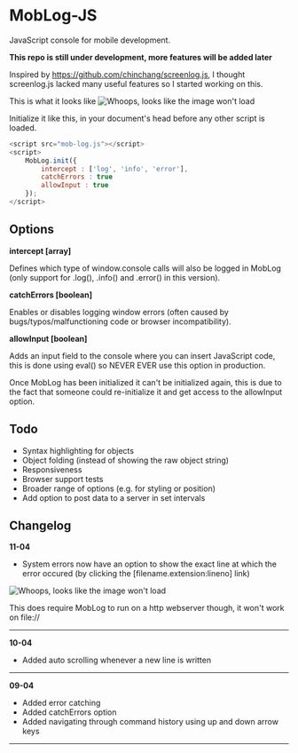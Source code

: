 # MobLog-JS
JavaScript console for mobile development.

**This repo is still under development, more features will be added later**

Inspired by https://github.com/chinchang/screenlog.js, I thought screenlog.js lacked many useful features so I started working on this.

This is what it looks like
![Whoops, looks like the image won't load](http://puu.sh/ocZMI/c8aa771e9a.png "Preview")

Initialize it like this, in your document's head before any other script is loaded.
```javascript
<script src="mob-log.js"></script>
<script>
	MobLog.init({
		intercept : ['log', 'info', 'error'],
		catchErrors : true
		allowInput : true
	});
</script>
```

## Options

**intercept [array]**

Defines which type of window.console calls will also be logged in MobLog (only support for .log(), .info() and .error() in this version).

**catchErrors [boolean]**

Enables or disables logging window errors (often caused by bugs/typos/malfunctioning code or browser incompatibility).

**allowInput [boolean]**

Adds an input field to the console where you can insert JavaScript code, this is done using eval() so NEVER EVER use this option in production.

Once MobLog has been initialized it can't be initialized again, this is due to the fact that someone could re-initialize it and get access to the allowInput option.

## Todo
- Syntax highlighting for objects
- Object folding (instead of showing the raw object string)
- Responsiveness
- Browser support tests
- Broader range of options (e.g. for styling or position)
- Add option to post data to a server in set intervals

## Changelog

**11-04**

- System errors now have an option to show the exact line at which the error occured (by clicking the [filename.extension:lineno] link)

![Whoops, looks like the image won't load](http://puu.sh/odMGw/f79531299e.png "Line Error")

This does require MobLog to run on a http webserver though, it won't work on file://

---

**10-04**

- Added auto scrolling whenever a new line is written

---

**09-04**

- Added error catching
- Added catchErrors option
- Added navigating through command history using up and down arrow keys

---

